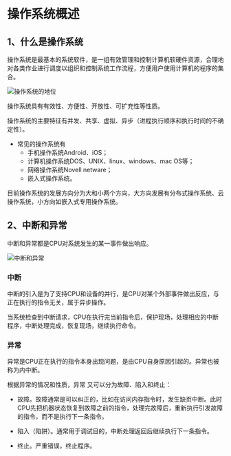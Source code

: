 # 操作系统概述

## 1、什么是操作系统

操作系统是最基本的系统软件，是一组有效管理和控制计算机软硬件资源，合理地对各类作业进行调度以组织和控制系统工作流程，方便用户使用计算机的程序的集合。

![操作系统的地位](/photos/操作系统的地位.png)

操作系统具有有效性、方便性、开放性、可扩充性等性质。

操作系统的主要特征有并发、共享、虚拟、异步（进程执行顺序和执行时间的不确定性）。

+ 常见的操作系统有
    + 手机操作系统Android、iOS；
    + 计算机操作系统DOS、UNIX、linux、windows、mac OS等；
    + 网络操作系统Novell netware；
    + 嵌入式操作系统。

目前操作系统的发展方向分为大和小两个方向，大方向发展有分布式操作系统、云操作系统，小方向如嵌入式专用操作系统。

## 2、中断和异常

中断和异常都是CPU对系统发生的某一事件做出响应。

![中断和异常](/photos/中断和异常.png)

### 中断

中断的引入是为了支持CPU和设备的并行，是CPU对某个外部事件做出反应，与正在执行的指令无关，属于异步操作。

当系统检查到中断请求，CPU在执行完当前指令后，保护现场，处理相应的中断程序，中断处理完成，恢复现场，继续执行命令。

### 异常

异常是CPU正在执行的指令本身出现问题，是由CPU自身原因引起的。异常也被称为内中断。

根据异常的情况和性质，异常 又可以分为故障、陷入和终止：

+ 故障。故障通常是可以纠正的，比如在访问内存指令时，发生缺页中断。此时CPU先把机器状态恢复到故障之前的指令，处理完故障后，重新执行引发故障的指令，而不是执行下一条指令。

+ 陷入（陷阱）。通常用于调试目的，中断处理返回后继续执行下一条指令。

+ 终止。严重错误，终止程序。


